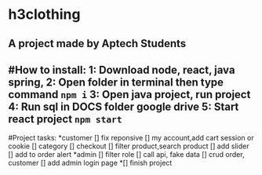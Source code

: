 # h3clothing
A project made by Aptech Students
------------ 
#How to install:
	1: Download node, react, java spring,
	2: Open folder in terminal then type command `npm i`
	3: Open java project, run project
	4: Run sql in DOCS folder google drive
	5: Start react project `npm start`
------------ 
#Project tasks:
*customer
	[] fix reponsive
	[] my account,add cart session or cookie 
	[] category
	[] checkout
	[] filter product,search product
	[] add slider
	[] add to order alert
*admin
	[] filter role
	[] call api, fake data
	[] crud order, customer
	[] add admin login page
*[] finish project
